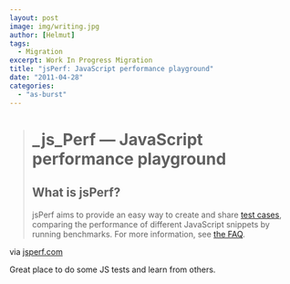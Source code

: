 ```yaml
---
layout: post
image: img/writing.jpg
author: [Helmut]
tags:
  - Migration
excerpt: Work In Progress Migration
title: "jsPerf: JavaScript performance playground"
date: "2011-04-28"
categories: 
  - "as-burst"
---
```


> # **_js_Perf** — JavaScript performance playground
> 
> ## What is jsPerf?
> 
> jsPerf aims to provide an easy way to create and share [test cases](http://jsperf.com/browse "View some examples by browsing the jsPerf test cases"), comparing the performance of different JavaScript snippets by running benchmarks. For more information, see [the FAQ](http://jsperf.com/faq "Frequently asked questions").

via [jsperf.com](http://jsperf.com/)

Great place to do some JS tests and learn from others.

